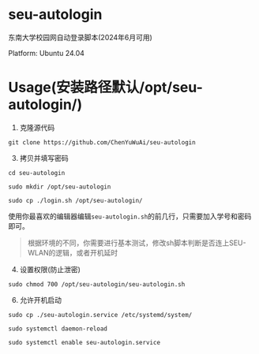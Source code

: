 # seu-autologin
东南大学校园网自动登录脚本(2024年6月可用)

Platform: Ubuntu 24.04

# Usage(安装路径默认/opt/seu-autologin/)
1. 克隆源代码
   
`git clone https://github.com/ChenYuWuAi/seu-autologin`

3. 拷贝并填写密码
   
`cd seu-autologin`

`sudo mkdir /opt/seu-autologin`

`sudo cp ./login.sh /opt/seu-autologin/`

使用你最喜欢的编辑器编辑`seu-autologin.sh`的前几行，只需要加入学号和密码即可。

> 根据环境的不同，你需要进行基本测试，修改sh脚本判断是否连上SEU-WLAN的逻辑，或者开机延时

4. 设置权限(防止泄密)
   
`sudo chmod 700 /opt/seu-autologin/seu-autologin.sh`

6. 允许开机启动
   
`sudo cp ./seu-autologin.service /etc/systemd/system/`

`sudo systemctl daemon-reload`

`sudo systemctl enable seu-autologin.service`
